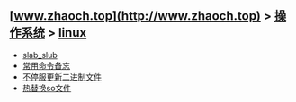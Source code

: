 ## [www.zhaoch.top](http://www.zhaoch.top) > [操作系统](http://www.zhaoch.top/操作系统) > [linux](http://www.zhaoch.top/操作系统/linux)
+ [slab_slub](slab_slub)
+ [常用命令备忘](常用命令备忘)
+ [不停服更新二进制文件](不停服更新二进制文件)
+ [热替换so文件](热替换so文件)


